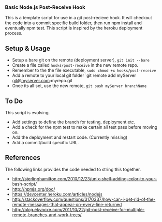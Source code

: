 ### Basic Node.js Post-Receive Hook ##

This is a template script for use in a git post-recieve hook. It will checkout the code 
into a commit specific build folder, then run npm install and eventually npm test. This 
script is inspired by the heroku deployment process. 

## Setup & Usage ##

* Setup a bare git on the remote (deployment server), `git init --bare`
* Create a file called `hooks/post-receive` in the new remote repo. 
* Remember to the the file executable, `sudo chmod +x hooks/post-receive`
* Add a remote to your local git folder `git remote add myServer git@myserver.com:myrepo.git
* Once its all set, use the new remote, `git push myServer branchName`

## To Do ##
This script is evolving. 

* Add settings to define the branch for testing, deployment etc.
* Add a check for the npm test to make certain all test pass before moving on.
* Add the deployment and restart code. (Currently missing)
* Add a commit/build specific URL.

## References ## 
The following links provides the code needed to string this together. 

* http://sterlinghamilton.com/2010/12/23/unix-shell-adding-color-to-your-bash-script/
* http://npmjs.org/doc/
* https://devcenter.heroku.com/articles/nodejs
* http://stackoverflow.com/questions/3170337/how-can-i-get-rid-of-the-remote-messages-that-appear-on-every-line-returned
* http://blog.ekynoxe.com/2011/10/22/git-post-receive-for-multiple-remote-branches-and-work-trees/

